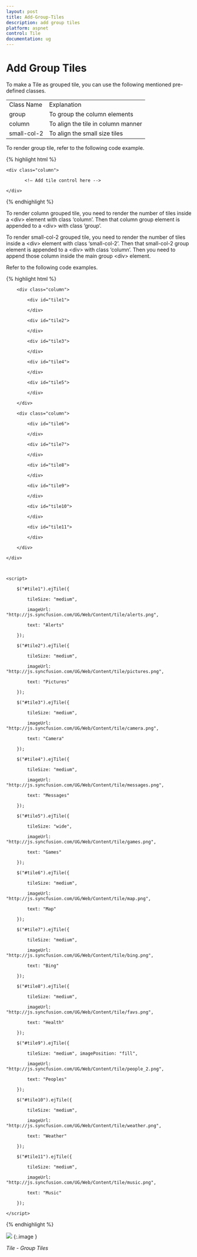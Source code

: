 ```yaml
---
layout: post
title: Add-Group-Tiles
description: add group tiles
platform: aspnet
control: Tile
documentation: ug
---
```


# Add Group Tiles

To make a Tile as grouped tile, you can use the following mentioned pre-defined classes.

<table>
<tr>
<td>
Class Name</td><td>
Explanation</td></tr>
<tr>
<td>
group</td><td>
To group the column elements</td></tr>
<tr>
<td>
column</td><td>
To align the tile in column manner</td></tr>
<tr>
<td>
small-col-2</td><td>
To align the small size tiles</td></tr>
</table>


To render group tile, refer to the following code example.

{% highlight html %}



<div class="group">

    <div class="column">

           <!— Add tile control here -->

    </div>

</div>





{% endhighlight %}



To render column grouped tile, you need to render the number of tiles inside a &lt;div&gt; element with class ‘column’. Then that column group element is appended to a &lt;div&gt; with class ‘group’.     

To render small-col-2 grouped tile, you need to render the number of tiles inside a &lt;div&gt; element with class ‘small-col-2’. Then that small-col-2 group element is appended to a &lt;div&gt; with class ‘column’. Then you need to append those column inside the main group &lt;div&gt; element.                                                     

 Refer to the following code examples.

{% highlight html %}



<div class="group">

        <div class="column">

            <div id="tile1">

            </div>

            <div id="tile2">

            </div>

            <div id="tile3">

            </div>

            <div id="tile4">

            </div>

            <div id="tile5">

            </div>

        </div>

        <div class="column">

            <div id="tile6">

            </div>

            <div id="tile7">

            </div>

            <div id="tile8">

            </div>

            <div id="tile9">

            </div>

            <div id="tile10">

            </div>

            <div id="tile11">

            </div>

        </div>

    </div>



    <script>

        $("#tile1").ejTile({

            tileSize: "medium", 

            imageUrl: "http://js.syncfusion.com/UG/Web/Content/tile/alerts.png",

            text: "Alerts"

        });

        $("#tile2").ejTile({

            tileSize: "medium", 

            imageUrl: "http://js.syncfusion.com/UG/Web/Content/tile/pictures.png",

            text: "Pictures"

        });

        $("#tile3").ejTile({

            tileSize: "medium", 

            imageUrl: "http://js.syncfusion.com/UG/Web/Content/tile/camera.png",

            text: "Camera"

        });

        $("#tile4").ejTile({

            tileSize: "medium", 

            imageUrl: "http://js.syncfusion.com/UG/Web/Content/tile/messages.png",

            text: "Messages"

        });

        $("#tile5").ejTile({

            tileSize: "wide", 

            imageUrl: "http://js.syncfusion.com/UG/Web/Content/tile/games.png",

            text: "Games"

        });

        $("#tile6").ejTile({

            tileSize: "medium", 

            imageUrl: "http://js.syncfusion.com/UG/Web/Content/tile/map.png",

            text: "Map"

        });

        $("#tile7").ejTile({

            tileSize: "medium", 

            imageUrl: "http://js.syncfusion.com/UG/Web/Content/tile/bing.png",

            text: "Bing"

        });

        $("#tile8").ejTile({

            tileSize: "medium", 

            imageUrl: "http://js.syncfusion.com/UG/Web/Content/tile/favs.png",

            text: "Health"

        });

        $("#tile9").ejTile({

            tileSize: "medium", imagePosition: "fill",

            imageUrl: "http://js.syncfusion.com/UG/Web/Content/tile/people_2.png",

            text: "Peoples"

        });

        $("#tile10").ejTile({

            tileSize: "medium", 

            imageUrl: "http://js.syncfusion.com/UG/Web/Content/tile/weather.png",

            text: "Weather"

        });

        $("#tile11").ejTile({

            tileSize: "medium", 

            imageUrl: "http://js.syncfusion.com/UG/Web/Content/tile/music.png",

            text: "Music"

        });

    </script>





{% endhighlight %}



![](Add-Group-Tiles_images/Add-Group-Tiles_img1.png) 
{:.image }


_Tile - Group Tiles_

